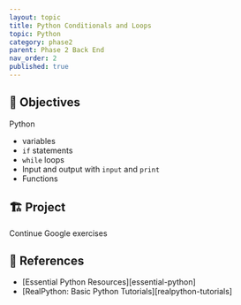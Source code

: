 ```yaml
---
layout: topic
title: Python Conditionals and Loops
topic: Python
category: phase2
parent: Phase 2 Back End
nav_order: 2
published: true
---
```


## 🎯 Objectives

Python
  - variables
  - `if` statements
  - `while` loops
  - Input and output with `input` and `print`
  - Functions

## 🏗️ Project

Continue Google exercises

## 🔖 References

- [Essential Python Resources][essential-python]
- [RealPython: Basic Python Tutorials][realpython-tutorials]
